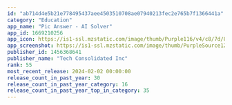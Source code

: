 ```yaml
---
id: "ab714d4e5b21e778495437aee4503510708ae07940213fec2e765b7f1366441a"
category: "Education"
app_name: "Pic Answer - AI Solver"
app_id: 1669210256
app_icon: https://is1-ssl.mzstatic.com/image/thumb/Purple116/v4/c8/7d/8d/c87d8d7f-f2c6-5509-c4b0-361539e33a5f/AppIcon-0-0-1x_U007emarketing-0-10-0-85-220.png/1024x1024bb.png
app_screenshot: https://is1-ssl.mzstatic.com/image/thumb/PurpleSource126/v4/86/9a/70/869a70d2-3a5e-1e11-ce14-bccba1f9235e/daae8857-3eff-4065-b5d6-9efdcbf17793_iphone_14_01_updated.png/1242x2688bb.png
publisher_id: 1456368641
publisher_name: "Tech Consolidated Inc"
rank: 55
most_recent_release: 2024-02-02 00:00:00
release_count_in_past_year: 30
release_count_in_past_year_category: 16
release_count_in_past_year_top_in_category: 35
---
```


